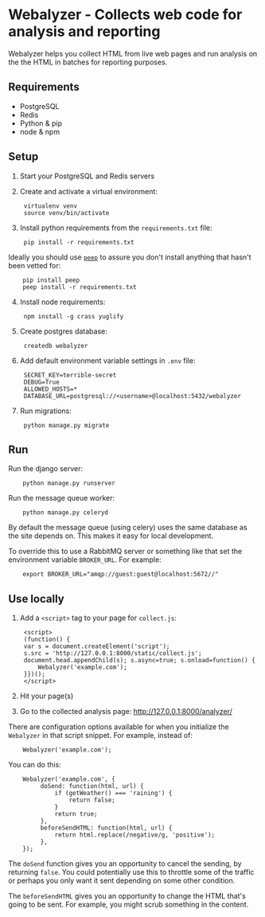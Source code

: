 Webalyzer - Collects web code for analysis and reporting
========================================================

Webalyzer helps you collect HTML from live web pages and run analysis
on the the HTML in batches for reporting purposes.


Requirements
------------

* PostgreSQL
* Redis
* Python & pip
* node & npm

Setup
-----

1. Start your PostgreSQL and Redis servers

2. Create and activate a virtual environment:

        virtualenv venv
        source venv/bin/activate

3. Install python requirements from the `requirements.txt` file:

        pip install -r requirements.txt

Ideally you should use [`peep`](https://pypi.python.org/pypi/peep) to
assure you don't install anything that hasn't been vetted for:

        pip install peep
        peep install -r requirements.txt

4. Install node requirements:

        npm install -g crass yuglify

5. Create postgres database:

        createdb webalyzer

6. Add default environment variable settings in `.env` file:

        SECRET_KEY=terrible-secret
        DEBUG=True
        ALLOWED_HOSTS=*
        DATABASE_URL=postgresql://<username>@localhost:5432/webalyzer

7. Run migrations:

        python manage.py migrate

Run
---

Run the django server:

        python manage.py runserver

Run the message queue worker:

        python manage.py celeryd


By default the message queue (using celery) uses the same database as
the site depends on. This makes it easy for local development.

To override this to use a RabbitMQ server or something like that set the
environment variable `BROKER_URL`. For example:

        export BROKER_URL="amqp://guest:guest@localhost:5672//"

Use locally
-----------

1. Add a `<script>` tag to your page for `collect.js`:

        <script>
        (function() {
        var s = document.createElement('script');
        s.src = 'http://127.0.0.1:8000/static/collect.js';
        document.head.appendChild(s); s.async=true; s.onload=function() {
            Webalyzer('example.com');
        }})();
        </script>

2. Hit your page(s)

3. Go to the collected analysis page: http://127.0.0.1:8000/analyzer/

There are configuration options available for when you initialize the
`Webalyzer` in that script snippet. For example, instead of:

        Webalyzer('example.com');

You can do this:

        Webalyzer('example.com', {
             doSend: function(html, url) {
                 if (getWeather() === 'raining') {
                     return false;
                 }
                 return true;
             },
             beforeSendHTML: function(html, url) {
                 return html.replace(/negative/g, 'positive');
             },
        });

The `doSend` function gives you an opportunity to cancel the sending,
by returning `false`. You could potentially use this to throttle some
of the traffic or perhaps you only want it sent depending on some other
condition.

The `beforeSendHTML` gives you an opportunity to change the HTML that's
going to be sent. For example, you might scrub something in the content.
